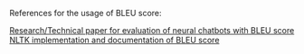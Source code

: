 References for the usage of BLEU score:

[Research/Technical paper for evaluation of neural chatbots with BLEU score](https://www.researchgate.net/publication/334430139_Evaluating_a_neural_multi-turn_chatbot_using_BLEU_score)
[NLTK implementation and documentation of BLEU score](https://www.nltk.org/_modules/nltk/translate/bleu_score.html)